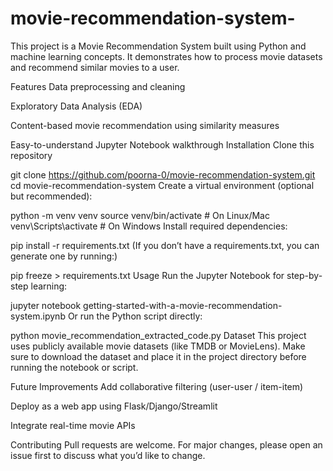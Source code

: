 # movie-recommendation-system-
This project is a Movie Recommendation System built using Python and machine learning concepts. It demonstrates how to process movie datasets and recommend similar movies to a user.

Features
Data preprocessing and cleaning

Exploratory Data Analysis (EDA)

Content-based movie recommendation using similarity measures

Easy-to-understand Jupyter Notebook walkthrough
 Installation
Clone this repository

git clone https://github.com/poorna-0/movie-recommendation-system.git
cd movie-recommendation-system
Create a virtual environment (optional but recommended):

python -m venv venv
source venv/bin/activate   # On Linux/Mac
venv\Scripts\activate      # On Windows
Install required dependencies:

pip install -r requirements.txt
(If you don’t have a requirements.txt, you can generate one by running:)

pip freeze > requirements.txt
Usage
Run the Jupyter Notebook for step-by-step learning:

jupyter notebook getting-started-with-a-movie-recommendation-system.ipynb
Or run the Python script directly:

python movie_recommendation_extracted_code.py
Dataset
This project uses publicly available movie datasets (like TMDB or MovieLens).
Make sure to download the dataset and place it in the project directory before running the notebook or script.

Future Improvements
Add collaborative filtering (user-user / item-item)

Deploy as a web app using Flask/Django/Streamlit

Integrate real-time movie APIs

Contributing
Pull requests are welcome. For major changes, please open an issue first to discuss what you’d like to change.
